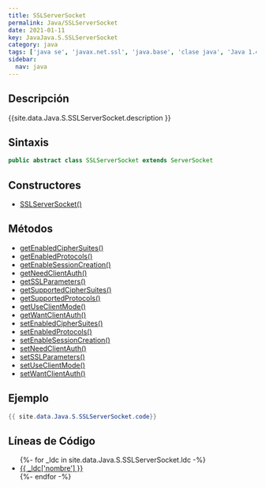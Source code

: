 ```yaml
---
title: SSLServerSocket
permalink: Java/SSLServerSocket
date: 2021-01-11
key: JavaJava.S.SSLServerSocket
category: java
tags: ['java se', 'javax.net.ssl', 'java.base', 'clase java', 'Java 1.4']
sidebar: 
  nav: java
---
```


## Descripción
{{site.data.Java.S.SSLServerSocket.description }}

## Sintaxis
~~~java
public abstract class SSLServerSocket extends ServerSocket
~~~

## Constructores
* [SSLServerSocket()](/Java/SSLServerSocket/SSLServerSocket/)

## Métodos
* [getEnabledCipherSuites()](/Java/SSLServerSocket/getEnabledCipherSuites)
* [getEnabledProtocols()](/Java/SSLServerSocket/getEnabledProtocols)
* [getEnableSessionCreation()](/Java/SSLServerSocket/getEnableSessionCreation)
* [getNeedClientAuth()](/Java/SSLServerSocket/getNeedClientAuth)
* [getSSLParameters()](/Java/SSLServerSocket/getSSLParameters)
* [getSupportedCipherSuites()](/Java/SSLServerSocket/getSupportedCipherSuites)
* [getSupportedProtocols()](/Java/SSLServerSocket/getSupportedProtocols)
* [getUseClientMode()](/Java/SSLServerSocket/getUseClientMode)
* [getWantClientAuth()](/Java/SSLServerSocket/getWantClientAuth)
* [setEnabledCipherSuites()](/Java/SSLServerSocket/setEnabledCipherSuites)
* [setEnabledProtocols()](/Java/SSLServerSocket/setEnabledProtocols)
* [setEnableSessionCreation()](/Java/SSLServerSocket/setEnableSessionCreation)
* [setNeedClientAuth()](/Java/SSLServerSocket/setNeedClientAuth)
* [setSSLParameters()](/Java/SSLServerSocket/setSSLParameters)
* [setUseClientMode()](/Java/SSLServerSocket/setUseClientMode)
* [setWantClientAuth()](/Java/SSLServerSocket/setWantClientAuth)

## Ejemplo
~~~java
{{ site.data.Java.S.SSLServerSocket.code}}
~~~

## Líneas de Código
<ul>
{%- for _ldc in site.data.Java.S.SSLServerSocket.ldc -%}
   <li>
       <a href="{{_ldc['url'] }}">{{ _ldc['nombre'] }}</a>
   </li>
{%- endfor -%}
</ul>
